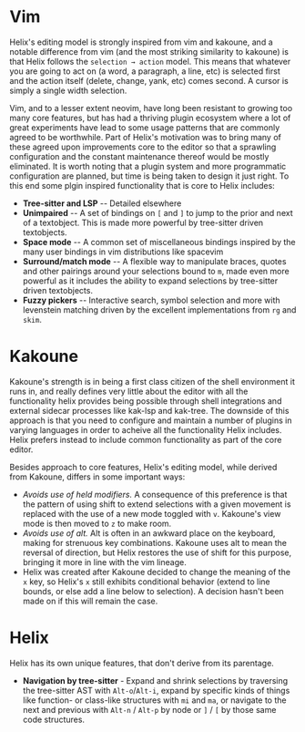 # Vim

Helix's editing model is strongly inspired from vim and kakoune, and a notable difference from vim (and the most striking similarity to kakoune) is that Helix follows the `selection → action` model. This means that whatever you are going to act on (a word, a paragraph, a line, etc) is selected first and the action itself (delete, change, yank, etc) comes second. A cursor is simply a single width selection.

Vim, and to a lesser extent neovim, have long been resistant to growing too many core features, but has had a thriving plugin ecosystem where a lot of great experiments have lead to some usage patterns that are commonly agreed to be worthwhile. Part of Helix's motivation was to bring many of these agreed upon improvements core to the editor so that a sprawling configuration and the constant maintenance thereof would be mostly eliminated. It is worth noting that a plugin system and more programmatic configuration are planned, but time is being taken to design it just right. To this end some plgin inspired functionality that is core to Helix includes:

* **Tree-sitter and LSP** -- Detailed elsewhere
* **Unimpaired** -- A set of bindings on `[` and `]` to jump to the prior and next of a textobject. This is made more powerful by tree-sitter driven textobjects.
* **Space mode** -- A common set of miscellaneous bindings inspired by the many user bindings in vim distributions like spacevim
* **Surround/match mode** -- A flexible way to manipulate braces, quotes and other pairings around your selections bound to `m`, made even more powerful as it includes the ability to expand selections by tree-sitter driven textobjects.
* **Fuzzy pickers** -- Interactive search, symbol selection and more with levenstein matching driven by the excellent implementations from `rg` and `skim`.

# Kakoune

Kakoune's strength is in being a first class citizen of the shell environment it runs in, and really defines very little about the editor with all the functionality helix provides being possible through shell integrations and external sidecar processes like kak-lsp and kak-tree. The downside of this approach is that you need to configure and maintain a number of plugins in varying languages in order to acheive all the functionality Helix includes. Helix prefers instead to include common functionality as part of the core editor.

Besides approach to core features, Helix's editing model, while derived from Kakoune, differs in some important ways:

* *Avoids use of held modifiers.* A consequence of this preference is that the pattern of using shift to extend selections with a given movement is replaced with the use of a new mode toggled with `v`. Kakoune's view mode is then moved to `z` to make room.
* *Avoids use of alt.* Alt is often in an awkward place on the keyboard, making for strenuous key combinations. Kakoune uses alt to mean the reversal of direction, but Helix restores the use of shift for this purpose, bringing it more in line with the vim lineage.
* Helix was created after Kakoune decided to change the meaning of the `x` key, so Helix's `x` still exhibits conditional behavior (extend to line bounds, or else add a line below to selection). A decision hasn't been made on if this will remain the case.

# Helix

Helix has its own unique features, that don't derive from its parentage.

* **Navigation by tree-sitter** - Expand and shrink selections by traversing the tree-sitter AST with `Alt-o`/`Alt-i`, expand by specific kinds of things like function- or class-like structures with `mi` and `ma`, or navigate to the next and previous with `Alt-n` / `Alt-p` by node or `]` / `[` by those same code structures.
